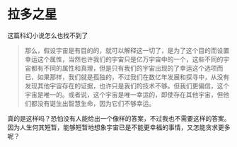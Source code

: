 # 拉多之星

这篇科幻小说怎么也找不到了

> 那么，假设宇宙是有目的的，就可以解释这一切了，是为了这个目的而设置幸运这个属性，当然也许我们的宇宙只是亿万宇宙中的一个，这些不同的宇宙都有不同的属性和真理，但是只有我们的宇宙出现的了幸运这个选项而已，如果那样，我们就是孤独的，不过我们在数亿年发展和探寻中，从没有发现其他宇宙存在的证据，也许只是我们的技术不够。但我们更偏信，这个宇宙是唯一的。或者说，这个宇宙是唯一幸运的，即使存在其他宇宙，但他们都没有诞生出智慧生命，因为它们不够幸运。

真的是这样吗？恐怕没有人能给出一个像样的答案，不过我也不需要这样的答案。因为人生何其短暂，能够短暂地想象宇宙已是不能更幸福的事情，又怎能贪求更多呢？
